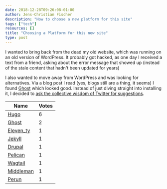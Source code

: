 ```yaml
---
date: 2018-12-28T09:26:08-01:00
author: Jens-Christian Fischer
description: "How to choose a new platform for this site"
tags: ["tech"]
resources: []
title: "Choosing a Platform for this new site"
type: post
---
```


I wanted to bring back from the dead my old website, which was running on an old version
of WordPress. It probably got hacked, as one day I received a text from a friend, asking about
the error message that showed up (instead of the stale content that hadn't been updated for 
years)

I also wanted to move away from WordPress and was looking for alternatives. Via a blog post 
I read (yes, blogs still are a thing, it seems) I found [Ghost](https://ghost.org) which looked 
good. Instead of just diving straight into installing it, I decided to [ask the collective wisdom
of Twitter for suggestions](https://twitter.com/jcfischer/status/1078567149986295808).


| Name | Votes |
|------|-------|
| [Hugo](https://gohugo.io) |  6 |  
| [Ghost](https://ghost.org) | 2 |
| [Eleven_ty](https://11ty.io) | 1 | 
| [Jekyll](https://jekyllrb.com/) | 1 |
| [Drupal](https://www.drupal.org/) | 1 |
| [Pelican](https://blog.getpelican.com/) | 1 |
| [Wagtail](https://wagtail.io/) | 1 |  
| [Middleman](https://middlemanapp.com/) | 1 | 
| [Perun](https://perun.io) | 1 | 


